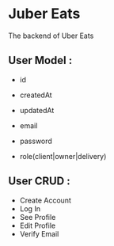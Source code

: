 # Juber Eats

The backend of Uber Eats

## User Model :

- id
- createdAt
- updatedAt

- email
- password
- role(client|owner|delivery)

## User CRUD :

- Create Account
- Log In
- See Profile
- Edit Profile
- Verify Email
